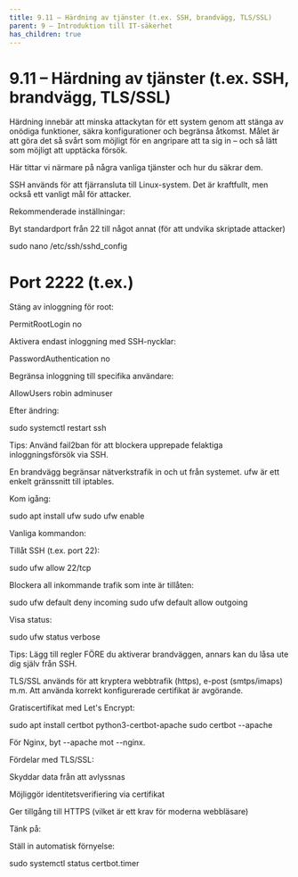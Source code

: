 ```yaml
---
title: 9.11 – Härdning av tjänster (t.ex. SSH, brandvägg, TLS/SSL)
parent: 9 – Introduktion till IT-säkerhet
has_children: true
---
```

# 9.11 – Härdning av tjänster (t.ex. SSH, brandvägg, TLS/SSL)

Härdning innebär att minska attackytan för ett system genom att stänga av onödiga funktioner, säkra konfigurationer och begränsa åtkomst. Målet är att göra det så svårt som möjligt för en angripare att ta sig in – och så lätt som möjligt att upptäcka försök.

Här tittar vi närmare på några vanliga tjänster och hur du säkrar dem.

SSH används för att fjärransluta till Linux-system. Det är kraftfullt, men också ett vanligt mål för attacker.

Rekommenderade inställningar:

Byt standardport från 22 till något annat (för att undvika skriptade attacker)

sudo nano /etc/ssh/sshd_config
# Port 2222 (t.ex.)

Stäng av inloggning för root:

PermitRootLogin no

Aktivera endast inloggning med SSH-nycklar:

PasswordAuthentication no

Begränsa inloggning till specifika användare:

AllowUsers robin adminuser

Efter ändring:

sudo systemctl restart ssh

Tips: Använd fail2ban för att blockera upprepade felaktiga inloggningsförsök via SSH.

En brandvägg begränsar nätverkstrafik in och ut från systemet. ufw är ett enkelt gränssnitt till iptables.

Kom igång:

sudo apt install ufw
sudo ufw enable

Vanliga kommandon:

Tillåt SSH (t.ex. port 22):

sudo ufw allow 22/tcp

Blockera all inkommande trafik som inte är tillåten:

sudo ufw default deny incoming
sudo ufw default allow outgoing

Visa status:

sudo ufw status verbose

Tips: Lägg till regler FÖRE du aktiverar brandväggen, annars kan du låsa ute dig själv från SSH.

TLS/SSL används för att kryptera webbtrafik (https), e-post (smtps/imaps) m.m. Att använda korrekt konfigurerade certifikat är avgörande.

Gratiscertifikat med Let's Encrypt:

sudo apt install certbot python3-certbot-apache
sudo certbot --apache

För Nginx, byt --apache mot --nginx.

Fördelar med TLS/SSL:

Skyddar data från att avlyssnas

Möjliggör identitetsverifiering via certifikat

Ger tillgång till HTTPS (vilket är ett krav för moderna webbläsare)

Tänk på:

Ställ in automatisk förnyelse:

sudo systemctl status certbot.timer

